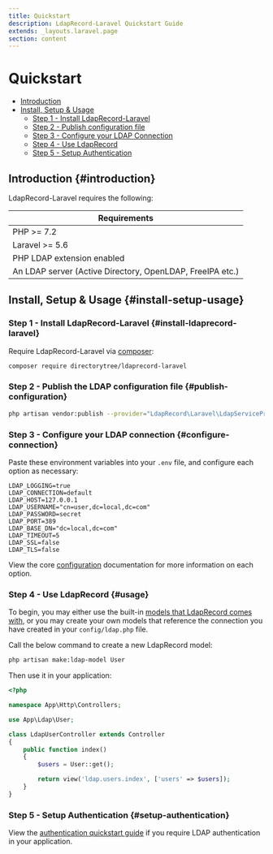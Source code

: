 ```yaml
---
title: Quickstart
description: LdapRecord-Laravel Quickstart Guide
extends: _layouts.laravel.page
section: content
---
```


# Quickstart

- [Introduction](#introduction)
- [Install, Setup & Usage](#install-setup-usage)
  - [Step 1 - Install LdapRecord-Laravel](#install-ldaprecord-laravel)
  - [Step 2 - Publish configuration file](#publish-configuration)
  - [Step 3 - Configure your LDAP Connection](#configure-connection)
  - [Step 4 - Use LdapRecord](#usage)
  - [Step 5 - Setup Authentication](#setup-authentication)

## Introduction {#introduction}

LdapRecord-Laravel requires the following:

Requirements |
--- |
PHP >= 7.2 |
Laravel >= 5.6 |
PHP LDAP extension enabled |
An LDAP server (Active Directory, OpenLDAP, FreeIPA etc.) |

## Install, Setup & Usage {#install-setup-usage}

### Step 1 - Install LdapRecord-Laravel {#install-ldaprecord-laravel}

Require LdapRecord-Laravel via [composer](https://getcomposer.org/):

```bash
composer require directorytree/ldaprecord-laravel
```

### Step 2 - Publish the LDAP configuration file {#publish-configuration}

```bash
php artisan vendor:publish --provider="LdapRecord\Laravel\LdapServiceProvider"
```

### Step 3 - Configure your LDAP connection {#configure-connection}

Paste these environment variables into your `.env` file, and configure each option as necessary:

```dotenv
LDAP_LOGGING=true
LDAP_CONNECTION=default
LDAP_HOST=127.0.0.1
LDAP_USERNAME="cn=user,dc=local,dc=com"
LDAP_PASSWORD=secret
LDAP_PORT=389
LDAP_BASE_DN="dc=local,dc=com"
LDAP_TIMEOUT=5
LDAP_SSL=false
LDAP_TLS=false
```

View the core [configuration](/docs/laravel/v2/configuration) documentation for more information on each option.

### Step 4 - Use LdapRecord {#usage}

To begin, you may either use the built-in [models that LdapRecord comes with](/docs/laravel/v2/models#predefined-models),
or you may create your own models that reference the connection you have created in your `config/ldap.php` file.

Call the below command to create a new LdapRecord model:

```bash
php artisan make:ldap-model User
```

Then use it in your application:

```php
<?php

namespace App\Http\Controllers;

use App\Ldap\User;

class LdapUserController extends Controller
{
    public function index()
    {
        $users = User::get();

        return view('ldap.users.index', ['users' => $users]);
    }
}
```

### Step 5 - Setup Authentication {#setup-authentication}

View the [authentication quickstart guide](/docs/laravel/v2/auth/quickstart) if you require LDAP authentication in your application.